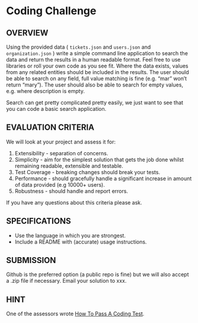 # Coding Challenge

## OVERVIEW

Using the provided data ( `tickets.json` and `users.json` and
`organization.json` ) write a simple command line application to search the data
and return the results in a human readable format. Feel free to use libraries or
roll your own code as you see fit. Where the data exists, values from any
related entities should be included in the results. The user should be able to
search on any field, full value matching is fine (e.g. “mar” won’t return
“mary”). The user should also be able to search for empty values, e.g. where
description is empty.

Search can get pretty complicated pretty easily, we just want to see that you
can code a basic search application.

## EVALUATION CRITERIA

We will look at your project and assess it for:

1. Extensibility - separation of concerns.
2. Simplicity - aim for the simplest solution that gets the job done whilst
   remaining readable, extensible and testable.
3. Test Coverage - breaking changes should break your tests.
4. Performance - should gracefully handle a significant increase in amount of
   data provided (e.g 10000+ users).
5. Robustness - should handle and report errors.

If you have any questions about this criteria please ask.

## SPECIFICATIONS

* Use the language in which you are strongest.
* Include a README with (accurate) usage instructions.
 
## SUBMISSION

Github is the preferred option (a public repo is fine) but we will also accept a
.zip file if necessary. Email your solution to xxx.

## HINT

One of the assessors wrote
[How To Pass A Coding Test](http://chocolatetin.org/2015/08/08/how-to-pass-a-coding-test.html).
 
